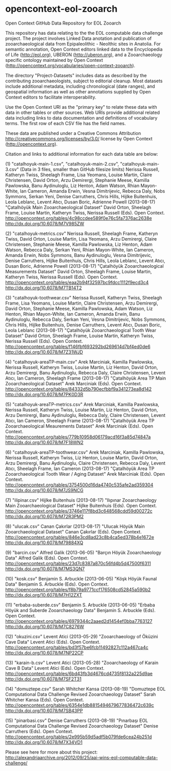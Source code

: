 opencontext-eol-zooarch
=======================

Open Context GitHub Data Repository for EOL Zooarch

This repository has data relating to the the EOL computable data challenge project. 
The project involves Linked Data anotation and publication of zooarchaeological data from 
Epipaleolithic - Neolthic sites in Anatolia. For semantic annotation, Open Context 
editors linked data to the Encyclopedia of Life (http://eol.org),
UBERON (http://uberon.org), and a Zooarchaeology specific ontology maintained by Open Context
(http://opencontext.org/vocabularies/open-context-zooarch).

The directory "Project-Datasets" includes data as described by the contributing zooarchaeologists,
subject to editorial cleanup. Most datasets include additional metadata, including chronological (date ranges),
and geospatial information as well as other annotations supplied by Open Context editors to facilitate
interoperability.

Use the Open Context URI as the "primary key" to relate these data
with data in other tables or other sources. Web URIs provide additional related data including links to data
documentation and definitions of vocabulary terms. The first row of each CSV file has the field names.

These data are published under a Creative Commons Attribution <http://creativecommons.org/licenses/by/3.0/> license
by Open Context (http://opencontext.org).

Citation and links to additional information for each data table are below:

(1) "catalhoyuk-main-1.csv", "catalhoyuk-main-2.csv", "catalhoyuk-main-3.csv" (Data in 3 files, smaller than GitHub filesize limits) 
Nerissa Russell, Katheryn Twiss, Sheelagh Frame, Lisa Yeomans, Louise Martin, Claire Christensen, David Orton, Arzu Demirergi, Stephanie Meese, Kamilla Pawlowska, Banu Aydinuloglu, Liz Henton, Adam Watson, Rhian Mayon-White, Ian Cameron, Amanda Erwin, Vesna Dimitrijevic, Rebecca Daly, Nobs Symmons, Serkan Yeni, Denise Carruthers, Chris Hills, Hijlke Buitenhuis, Leola Leblanc, Levent Atıcı, Dusan Boric, Adrienne Powell (2013-08-17) "Çatalhöyük Main Zooarchaeological Dataset" David Orton, Sheelagh Frame, Louise Martin, Katheryn Twiss, Nerissa Russell (Eds). Open Context. <http://opencontext.org/tables/4c98ccdee589f0e76c5fa7376ac2638e> <http://dx.doi.org/10.6078/M7V985ZW>

(2) "catalhoyuk-metrics.csv"
Nerissa Russell, Sheelagh Frame, Katheryn Twiss, David Orton, Louise Martin, Lisa Yeomans, Arzu Demirergi, Claire Christensen, Stephanie Meese, Kamilla Pawlowska, Liz Henton, Adam Watson, Rebecca Daly, Serkan Yeni, Rhian Mayon-White, Ian Cameron, Amanda Erwin, Nobs Symmons, Banu Aydinuloglu, Vesna Dimitrijevic, Denise Carruthers, Hijlke Buitenhuis, Chris Hills, Leola Leblanc, Levent Atıcı, Dusan Boric, Adrienne Powell (2013-08-17) "Çatalhöyük Zooarchaeological Measurements Dataset" David Orton, Sheelagh Frame, Louise Martin, Katheryn Twiss, Nerissa Russell (Eds). Open Context. <http://opencontext.org/tables/eaa2b94f32597bc9fdcc1112f9ecd3c4> <http://dx.doi.org/10.6078/M7TB14T2>

(3) "catalhoyuk-toothwear.csv"
Nerissa Russell, Katheryn Twiss, Sheelagh Frame, Lisa Yeomans, Louise Martin, Claire Christensen, Arzu Demirergi, David Orton, Stephanie Meese, Kamilla Pawlowska, Adam Watson, Liz Henton, Rhian Mayon-White, Ian Cameron, Amanda Erwin, Banu Aydinuloglu, Rebecca Daly, Serkan Yeni, Vesna Dimitrijevic, Nobs Symmons, Chris Hills, Hijlke Buitenhuis, Denise Carruthers, Levent Atıcı, Dusan Boric, Leola Leblanc (2013-08-17) "Çatalhöyük Zooarchaeological Tooth Wear Dataset" David Orton, Sheelagh Frame, Louise Martin, Katheryn Twiss, Nerissa Russell (Eds). Open Context. <http://opencontext.org/tables/f146fbf693292bd269614d7bf4ed0de6> <http://dx.doi.org/10.6078/M7Z31WJD>

(4) "catalhoyuk-areaTP-main.csv"
Arek Marciniak, Kamilla Pawlowska, Nerissa Russell, Katheryn Twiss, Louise Martin, Liz Henton, David Orton, Arzu Demirergi, Banu Aydinuloglu, Rebecca Daly, Claire Christensen, Levent Atıcı, Ian Cameron, Sheelagh Frame (2013-08-17) "Çatalhöyük Area TP Main Zooarchaeological Dataset" Arek Marciniak (Eds). Open Context. <http://opencontext.org/tables/84332d5b790ecfbbf9a341273ea8d142> <http://dx.doi.org/10.6078/M7PK0D3R>

(5) "catalhoyuk-areaTP-metrics.csv"
Arek Marciniak, Kamilla Pawlowska, Nerissa Russell, Katheryn Twiss, Louise Martin, Liz Henton, David Orton, Arzu Demirergi, Banu Aydinuloglu, Rebecca Daly, Claire Christensen, Levent Atıcı, Ian Cameron, Sheelagh Frame (2013-08-17) "Çatalhöyük Area TP Zooarchaeological Meaurements Dataset" Arek Marciniak (Eds). Open Context. <http://opencontext.org/tables/779b10958d06179acd16f3a85d74847a> <http://dx.doi.org/10.6078/M7F18WN2>

(6) "catalhoyuk-areaTP-toothwear.csv"
Arek Marciniak, Kamilla Pawlowska, Nerissa Russell, Katheryn Twiss, Liz Henton, Louise Martin, David Orton, Arzu Demirergi, Banu Aydinuloglu, Claire Christensen, Rebecca Daly, Levent Atıcı, Sheelagh Frame, Ian Cameron (2013-08-17) "Çatalhöyük Area TP Zooarchaeological Tooth Wear / Aging Dataset" Arek Marciniak (Eds). Open Context. <http://opencontext.org/tables/3754500d16da4740c535afe2ad359304> <http://dx.doi.org/10.6078/M7JS9NCG>

(7) "ilipinar.csv"
Hijlke Buitenhuis (2013-08-17) "Ilıpınar Zooarchaeology Main Zooarchaeological Dataset" Hijlke Buitenhuis (Eds). Open Context. <http://opencontext.org/tables/3746e117f8bd3c648568cdd59d00272c> <http://dx.doi.org/10.6078/M72R3PM2>

(8) "ulucak.csv"
Canan Çakırlar (2013-08-17) "Ulucak Höyük Main Zooarchaeological Dataset" Canan Çakırlar (Eds). Open Context. <http://opencontext.org/tables/846e3cd8ad23c8b4ca5ed378b4e1672e> <http://dx.doi.org/10.6078/M79884XQ>

(9) "barcin.csv"
Alfred Galik (2013-06-05) "Barçın Höyük Zooarchaeology Data" Alfred Galik (Eds). Open Context. <http://opencontext.org/tables/23d7c8387a870c56fd4b5d47500f6311> <http://dx.doi.org/10.6078/M7MS3QN7>

(10) "kosk.csv"
Benjamin S. Arbuckle (2013-06-05) "Köşk Höyük Faunal Data" Benjamin S. Arbuckle (Eds). Open Context. <http://opencontext.org/tables/f8b79a9771ccf176508cd52845a590b2> <http://dx.doi.org/10.6078/M7H12ZXT>

(11) "erbaba-suberde.csv"
Benjamin S. Arbuckle (2013-06-05) "Erbaba Höyük and Suberde Zooarchaeology Data" Benjamin S. Arbuckle (Eds). Open Context. <http://opencontext.org/tables/6979344c2aaed2d1454ef0bba7763127> <http://dx.doi.org/10.6078/M7C8276W>

(12) "okuzini.csv"
Levent Atici (2013-05-29) "Zooarchaeology of Öküzini Cave Data" Levent Atici (Eds). Open Context. <http://opencontext.org/tables/bd3f57be6fcb11492827c112a467ca4c> <http://dx.doi.org/10.6078/M7NP22CP>

(13) "karain-b.csv"
Levent Atici (2013-05-28) "Zooarchaeology of Karain Cave B Data" Levent Atici (Eds). Open Context. <http://opencontext.org/tables/6bd43fb3d4676cd4735f8132a225d9ae> <http://dx.doi.org/10.6078/M7SF2T31>

(14) "domuztepe.csv"
Sarah Whitcher Kansa (2013-08-19) "Domuztepe EOL Computational Data Challenge Revised Zooarchaeology Dataset" Sarah Whitcher Kansa (Eds). Open Context. <http://opencontext.org/tables/6354e1db8815494679677836472c639c> <http://dx.doi.org/10.6078/M7SB43PP>

(15) "pinarbasi.csv"
Denise Carruthers (2013-08-19) "Pınarbaşı EOL Computational Data Challenge Revised Zooarchaeology Dataset" Denise Carruthers (Eds). Open Context. <http://opencontext.org/tables/2e995b59d5adf5b079fde6cea24b251d> <http://dx.doi.org/10.6078/M7X34VD1>

Please see here for more about this project:
http://alexandriaarchive.org/2012/09/25/aai-wins-eol-computable-data-challenge/
